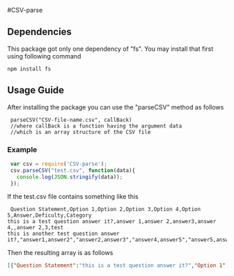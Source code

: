#CSV-parse

## Dependencies
This package got only one dependency of "fs". You may install that first using following command

```
npm install fs
```

## Usage Guide
After installing the package you can use the "parseCSV" method as follows
```
 parseCSV("CSV-file-name.csv", callBack)
 //where callBack is a function having the argument data 
 //which is an array structure of the CSV file
```
### Example

```javascript
 var csv = require('CSV-parse');
 csv.parseCSV("test.csv", function(data){
   console.log(JSON.stringify(data));
 });
``` 
If the test.csv file contains something like this

```
 Question Statement,Option 1,Option 2,Option 3,Option 4,Option 5,Answer,Deficulty,Category
this is a test question answer it?,answer 1,answer 2,answer3,answer 4,,answer 2,3,test
this is another test question answer it?,"answer1,answer2","answer2,answer3","answer4,answer5","answer5,answer6","answer7,answer8","answer1,answer2",2,test
```

Then the resulting array is as follows
```json
[{"Question Statement":"this is a test question answer it?","Option 1":"answer 1","Option 2":"answer 2","Option 3":"answer3","Option 4":"answer 4","Option 5":"","Answer":"answer 2","Deficulty":"3"},{"Question Statement":"this is another test question answer it?","Option 1":"answer1,answer2","Option 2":"answer2,answer3","Option 3":"answer4,answer5","Option 4":"answer5,answer6","Option 5":"answer7,answer8","Answer":"answer1,answer2","Deficulty":"2"}]

```
